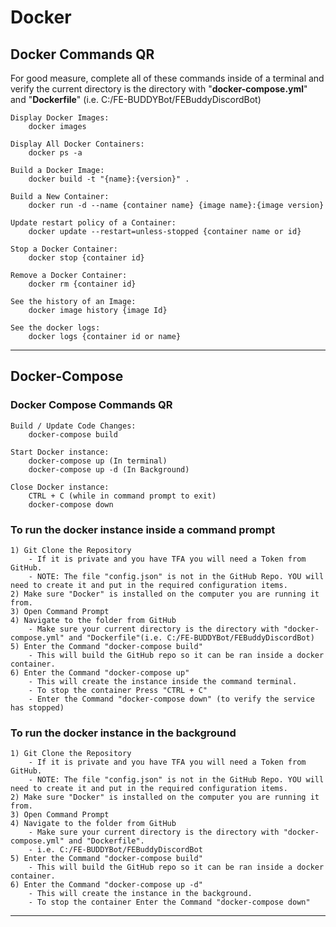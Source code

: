 ﻿# Docker
## Docker Commands QR
For good measure, complete all of these commands inside of a terminal and verify the current directory is the directory with "**docker-compose.yml**" and "**Dockerfile**" (i.e. C:/FE-BUDDYBot/FEBuddyDiscordBot)

    Display Docker Images:
        docker images
    
    Display All Docker Containers:
        docker ps -a
    
    Build a Docker Image:
        docker build -t "{name}:{version}" .
    
    Build a New Container:
        docker run -d --name {container name} {image name}:{image version}
    
    Update restart policy of a Container:
        docker update --restart=unless-stopped {container name or id}
    
    Stop a Docker Container:
        docker stop {container id}
    
    Remove a Docker Container:
        docker rm {container id}
    
    See the history of an Image:
        docker image history {image Id}
    
    See the docker logs:
        docker logs {container id or name}

<hr>

## Docker-Compose
### Docker Compose Commands QR
    Build / Update Code Changes:
        docker-compose build

    Start Docker instance:
        docker-compose up (In terminal)
        docker-compose up -d (In Background)
    
    Close Docker instance:
        CTRL + C (while in command prompt to exit)
        docker-compose down

### To run the docker instance inside a command prompt
    1) Git Clone the Repository
        - If it is private and you have TFA you will need a Token from GitHub.
        - NOTE: The file "config.json" is not in the GitHub Repo. YOU will need to create it and put in the required configuration items.
    2) Make sure "Docker" is installed on the computer you are running it from.
    3) Open Command Prompt
    4) Navigate to the folder from GitHub
        - Make sure your current directory is the directory with "docker-compose.yml" and "Dockerfile"(i.e. C:/FE-BUDDYBot/FEBuddyDiscordBot)
    5) Enter the Command "docker-compose build"
        - This will build the GitHub repo so it can be ran inside a docker container.
    6) Enter the Command "docker-compose up"
        - This will create the instance inside the command terminal.
        - To stop the container Press "CTRL + C"
        - Enter the Command "docker-compose down" (to verify the service has stopped)


### To run the docker instance in the background
    1) Git Clone the Repository
        - If it is private and you have TFA you will need a Token from GitHub.
        - NOTE: The file "config.json" is not in the GitHub Repo. YOU will need to create it and put in the required configuration items.
    2) Make sure "Docker" is installed on the computer you are running it from.
    3) Open Command Prompt
    4) Navigate to the folder from GitHub
        - Make sure your current directory is the directory with "docker-compose.yml" and "Dockerfile".
        - i.e. C:/FE-BUDDYBot/FEBuddyDiscordBot
    5) Enter the Command "docker-compose build"
        - This will build the GitHub repo so it can be ran inside a docker container.
    6) Enter the Command "docker-compose up -d"
        - This will create the instance in the background.
        - To stop the container Enter the Command "docker-compose down"

<hr>